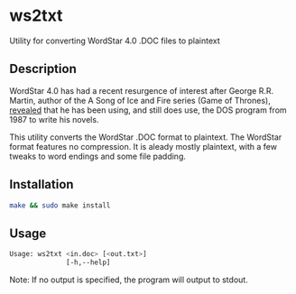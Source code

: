 # ws2txt

Utility for converting WordStar 4.0 .DOC files to plaintext

## Description

WordStar 4.0 has had a recent resurgence of interest after George R.R. Martin, author of the A Song of Ice and Fire series (Game of Thrones), [revealed](http://www.youtube.com/watch?v=X5REM-3nWHg) that he has been using, and still does use, the DOS program from 1987 to write his novels.

This utility converts the WordStar .DOC format to plaintext. The WordStar format features no compression. It is aleady mostly plaintext, with a few tweaks to word endings and some file padding.

## Installation

```bash
make && sudo make install
```

## Usage

```bash
Usage: ws2txt <in.doc> [<out.txt>]
              [-h,--help]
```

Note: If no output is specified, the program will output to stdout.
